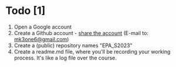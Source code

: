 # Todo [1]

1. Open a Google account
2. Create a Github account - [share the account](https://github.com/MK316/Spring2023/blob/main/EPA/README.md) (E-mail to: mk3one6@gmail.com)
3. Create a (public) repository names "EPA_S2023" 
4. Create a readme.md file, where you'll be recording your working process. It's like a log file over the course. 
